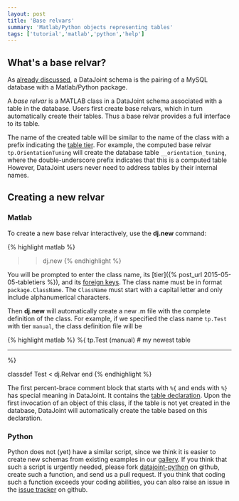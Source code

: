 ```yaml
---
layout: post
title: 'Base relvars'
summary: 'Matlab/Python objects representing tables'
tags: ['tutorial','matlab','python','help']
---
```


## What's a base relvar?
As [already discussed](/gettingstarted/), a DataJoint schema is the pairing of a MySQL database with a Matlab/Python package.  

A _base relvar_ is a MATLAB class in a DataJoint schema associated with a table in the database. Users first create base relvars, which in turn automatically create their tables. Thus a base relvar provides a full interface to its table.

The name of the created table will be similar to the name of the class with a prefix indicating the [table tier](/2015/05/05/tabletiers/). For example, the computed base relvar `tp.OrientationTuning` will create the database table `__orientation_tuning`, where the double-underscore prefix indicates that this is a computed table However, DataJoint users never need to address tables by their internal names.

## Creating a new relvar
### Matlab 

To create a new base relvar interactively, use the **dj.new** command:

{% highlight matlab %}
>> dj.new
{% endhighlight %}

You will be prompted to enter the class name, its [tier]({% post_url 2015-05-05-tabletiers %}), and its [foreign keys](/2015/05/05/foreignkeys/). The class name must be in format `package.ClassName`. The `ClassName` must start with a capital letter and only include alphanumerical characters.

Then **dj.new** will automatically create a new .m file with the complete definition of the class. For example, if we specified the class name `tp.Test` with tier `manual`, the class definition file will be

{% highlight matlab %}
%{
tp.Test (manual) # my newest table

-----

%}

classdef Test < dj.Relvar
end
{% endhighlight %}


The first percent-brace comment block that starts with `%{` and ends with `%}` has special meaning in DataJoint. It contains the [table declaration](/2015/05/05/tabledeclaration/).  Upon the first invocation of an object of this class, if the table is not yet created in the database, DataJoint will automatically create the table based on this declaration. 

### Python
 
 Python does not (yet) have a similar script, since we think it is easier to create new schemas from existing examples in our [gallery](/gallery/). If you think that such a script is urgently needed, please fork [datajoint-python](https://github.com/datajoint/datajoint-python) on github, create such a function, and send us a pull request. If you think that coding such a function exceeds your coding abilities, you can also raise an issue in the [issue tracker](https://github.com/datajoint/datajoint-python/issues) on github. 